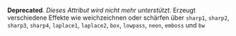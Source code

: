 __Deprecated__. *Dieses Attribut wird nicht mehr unterstützt.*
Erzeugt verschiedene Effekte wie weichzeichnen oder schärfen über `sharp1`, `sharp2`, `sharp3`, `sharp4`, `laplace1`, `laplace2`, `box`, `lowpass`, `neon`, `emboss` und `bw`